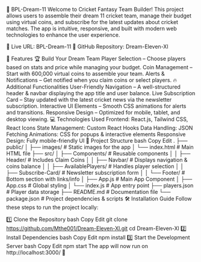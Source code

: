 🏏 BPL-Dream-11
Welcome to Cricket Fantasy Team Builder! This project allows users to assemble their dream 11 cricket team, manage their budget using virtual coins, and subscribe for the latest updates about cricket matches. The app is intuitive, responsive, and built with modern web technologies to enhance the user experience.

📍 Live URL: BPL-Dream-11
📂 GitHub Repository: Dream-Eleven-Xl

🎯 Features
🏆 Build Your Dream Team
Player Selection – Choose players based on stats and price while managing your budget.
Coin Management – Start with 600,000 virtual coins to assemble your team.
Alerts & Notifications – Get notified when you claim coins or select players.
🔥 Additional Functionalities
User-Friendly Navigation – A well-structured header & navbar displaying the app title and user balance.
Live Subscription Card – Stay updated with the latest cricket news via the newsletter subscription.
Interactive UI Elements – Smooth CSS animations for alerts and transitions.
Responsive Design – Optimized for mobile, tablet, and desktop viewing.
💻 Technologies Used
Frontend: React.js, Tailwind CSS, React Icons
State Management: Custom React Hooks
Data Handling: JSON Fetching
Animations: CSS for popups & interactive elements
Responsive Design: Fully mobile-friendly UI
📂 Project Structure
bash
Copy
Edit
.
├── public/
│   ├── images/               # Static images for the app
│   └── index.html            # Main HTML file
├── src/
│   ├── Components/           # Reusable components
│   │   ├── Header/           # Includes Claim Coins
│   │   ├── Navbar/           # Displays navigation & coins balance
│   │   ├── AvailablePlayers/  # Handles player selection
│   │   ├── Subscribe-Card/   # Newsletter subscription form
│   │   └── Footer/           # Bottom section with links/info
│   ├── App.js                # Main App Component
│   ├── App.css               # Global styling
│   └── index.js              # App entry point
├── players.json              # Player data storage
├── README.md                 # Documentation file
└── package.json              # Project dependencies & scripts
🛠️ Installation Guide
Follow these steps to run the project locally:

1️⃣ Clone the Repository
bash
Copy
Edit
git clone https://github.com/Mthe001/Dream-Eleven-Xl.git
cd Dream-Eleven-Xl
2️⃣ Install Dependencies
bash
Copy
Edit
npm install
3️⃣ Start the Development Server
bash
Copy
Edit
npm start
The app will now run on http://localhost:3000/ 🎉

